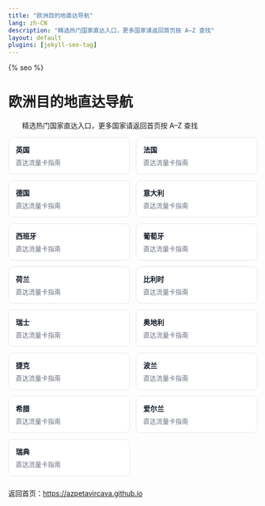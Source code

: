 ```yaml
---
title: "欧洲目的地直达导航"
lang: zh-CN
description: "精选热门国家直达入口，更多国家请返回首页按 A–Z 查找"
layout: default
plugins: [jekyll-seo-tag]
---
```


{% seo %}
<style>.cards{display:grid;grid-template-columns:repeat(auto-fit,minmax(180px,1fr));gap:12px;margin:10px 0 24px;} .card{display:block;border:1px solid #e5e7eb;border-radius:10px;padding:14px;text-decoration:none;background:#fff;transition:box-shadow .2s;} .card:hover{box-shadow:0 6px 16px rgba(0,0,0,.08);} .card-title{font-weight:600;color:#111827;margin-bottom:6px;} .card-desc{color:#6b7280;font-size:13px;}</style>
# 欧洲目的地直达导航

　　精选热门国家直达入口，更多国家请返回首页按 A–Z 查找

<div class="cards">
<a class="card" href="https://azpetavircava.github.io/united-kingdom-data-plans"><div class="card-title">英国</div><div class="card-desc">直达流量卡指南</div></a>
<a class="card" href="https://azpetavircava.github.io/france-data-plans"><div class="card-title">法国</div><div class="card-desc">直达流量卡指南</div></a>
<a class="card" href="https://azpetavircava.github.io/germany-data-plans"><div class="card-title">德国</div><div class="card-desc">直达流量卡指南</div></a>
<a class="card" href="https://azpetavircava.github.io/italy-data-plans"><div class="card-title">意大利</div><div class="card-desc">直达流量卡指南</div></a>
<a class="card" href="https://azpetavircava.github.io/spain-data-plans"><div class="card-title">西班牙</div><div class="card-desc">直达流量卡指南</div></a>
<a class="card" href="https://azpetavircava.github.io/portugal-data-plans"><div class="card-title">葡萄牙</div><div class="card-desc">直达流量卡指南</div></a>
<a class="card" href="https://azpetavircava.github.io/netherlands-data-plans"><div class="card-title">荷兰</div><div class="card-desc">直达流量卡指南</div></a>
<a class="card" href="https://azpetavircava.github.io/belgium-data-plans"><div class="card-title">比利时</div><div class="card-desc">直达流量卡指南</div></a>
<a class="card" href="https://azpetavircava.github.io/switzerland-data-plans"><div class="card-title">瑞士</div><div class="card-desc">直达流量卡指南</div></a>
<a class="card" href="https://azpetavircava.github.io/austria-data-plans"><div class="card-title">奥地利</div><div class="card-desc">直达流量卡指南</div></a>
<a class="card" href="https://azpetavircava.github.io/czech-republic-data-plans"><div class="card-title">捷克</div><div class="card-desc">直达流量卡指南</div></a>
<a class="card" href="https://azpetavircava.github.io/poland-data-plans"><div class="card-title">波兰</div><div class="card-desc">直达流量卡指南</div></a>
<a class="card" href="https://azpetavircava.github.io/greece-data-plans"><div class="card-title">希腊</div><div class="card-desc">直达流量卡指南</div></a>
<a class="card" href="https://azpetavircava.github.io/ireland-data-plans"><div class="card-title">爱尔兰</div><div class="card-desc">直达流量卡指南</div></a>
<a class="card" href="https://azpetavircava.github.io/sweden-data-plans"><div class="card-title">瑞典</div><div class="card-desc">直达流量卡指南</div></a>
</div>

返回首页：https://azpetavircava.github.io